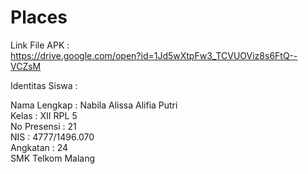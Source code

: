 # Places

Link File APK : <br>
https://drive.google.com/open?id=1Jd5wXtpFw3_TCVUOViz8s6FtQ--VCZsM
<br>

Identitas Siswa : <br>

Nama Lengkap : Nabila Alissa Alifia Putri <br>
Kelas : XII RPL 5 <br>
No Presensi : 21 <br>
NIS : 4777/1496.070 <br>
Angkatan : 24 <br>
SMK Telkom Malang <br>
